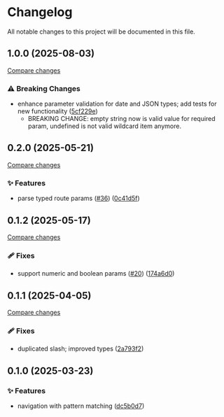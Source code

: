 <!-- header -->
# Changelog

All notable changes to this project will be documented in this file.

<!-- version:1.0.0 -->
## 1.0.0 (2025-08-03)

[Compare changes](https://github.com/Wroud/foundation/compare/nav-v0.2.0...nav-v1.0.0)

<!-- changelog -->
### ⚠️  Breaking Changes

- enhance parameter validation for date and JSON types; add tests for new functionality ([5cf229e](https://github.com/Wroud/foundation/commit/5cf229e))
  - BREAKING CHANGE: empty string now is valid value for required param, undefined is not valid wildcard item anymore.

<!-- version:0.2.0 -->
## 0.2.0 (2025-05-21)

[Compare changes](https://github.com/Wroud/foundation/compare/nav-v0.1.2...nav-v0.2.0)

<!-- changelog -->
### ✨ Features

- parse typed route params ([#36](https://github.com/Wroud/foundation/issues/36)) ([0c41d5f](https://github.com/Wroud/foundation/commit/0c41d5f))

<!-- version:0.1.2 -->
## 0.1.2 (2025-05-17)

[Compare changes](https://github.com/Wroud/foundation/compare/nav-v0.1.1...nav-v0.1.2)

<!-- changelog -->
### 🩹 Fixes

- support numeric and boolean params ([#20](https://github.com/Wroud/foundation/issues/20)) ([174a6d0](https://github.com/Wroud/foundation/commit/174a6d0))

<!-- version:0.1.1 -->
## 0.1.1 (2025-04-05)

[Compare changes](https://github.com/Wroud/foundation/compare/nav-v0.1.0...nav-v0.1.1)

<!-- changelog -->
### 🩹 Fixes

- duplicated slash; improved types ([2a793f2](https://github.com/Wroud/foundation/commit/2a793f2))

<!-- version:0.1.0 -->
## 0.1.0 (2025-03-23)

<!-- changelog -->
### ✨ Features

- navigation with pattern matching ([dc5b0d7](https://github.com/Wroud/foundation/commit/dc5b0d7))

